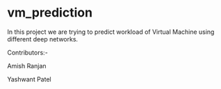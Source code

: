 # vm_prediction
In this project we are trying to predict workload of Virtual Machine using different deep networks.


Contributors:-


Amish Ranjan


Yashwant Patel
